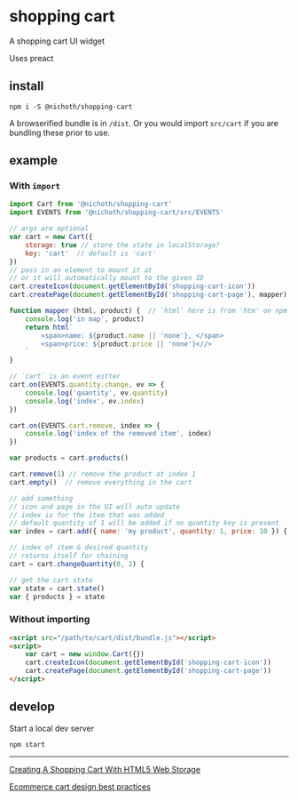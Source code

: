 # shopping cart

A shopping cart UI widget

Uses preact

## install

```
npm i -S @nichoth/shopping-cart
```

A browserified bundle is in `/dist`. Or you would import `src/cart` if you are bundling these prior to use.

## example

### With `import`
```js
import Cart from '@nichoth/shopping-cart'
import EVENTS from '@nichoth/shopping-cart/src/EVENTS'

// args are optional
var cart = new Cart({
    storage: true // store the state in localStorage?
    key: 'cart'  // default is 'cart'
})
// pass in an element to mount it at
// or it will automatically mount to the given ID
cart.createIcon(document.getElementById('shopping-cart-icon'))
cart.createPage(document.getElementById('shopping-cart-page'), mapper)

function mapper (html, product) {  // `html` here is from 'htm' on npm
    console.log('in map', product)
    return html`
        <span>name: ${product.name || 'none'}, </span>
        <span>price: ${product.price || 'none'}<//>
    `
}

// `cart` is an event eitter
cart.on(EVENTS.quantity.change, ev => {
    console.log('quantity', ev.quantity)
    console.log('index', ev.index)
})

cart.on(EVENTS.cart.remove, index => {
    console.log('index of the removed item', index)
})

var products = cart.products()

cart.remove(1) // remove the product at index 1
cart.empty()  // remove everything in the cart

// add something
// icon and page in the UI will auto update
// index is for the item that was added
// default quantity of 1 will be added if no quantity key is present
var index = cart.add({ name: 'my product', quantity: 1, price: 10 }) {

// index of item & desired quantity
// returns itself for chaining
cart = cart.changeQuantity(0, 2) {

// get the cart state
var state = cart.state()
var { products } = state
```

### Without importing
```html
<script src="/path/to/cart/dist/bundle.js"></script>
<script>
    var cart = new window.Cart({})
    cart.createIcon(document.getElementById('shopping-cart-icon'))
    cart.createPage(document.getElementById('shopping-cart-page'))
</script>
```


## develop

Start a local dev server
```
npm start
```

-------------------------------------------

[Creating A Shopping Cart With HTML5 Web Storage](https://www.smashingmagazine.com/2019/08/shopping-cart-html5-web-storage/)

[Ecommerce cart design best practices](https://webflow.com/blog/ecommerce-cart-design)

